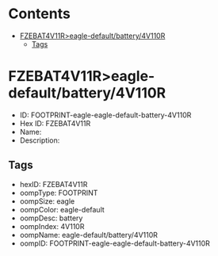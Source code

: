



Contents
========

* [FZEBAT4V11R>eagle-default/battery/4V110R](#fzebat4v11reagle-defaultbattery4v110r)
	* [Tags](#tags)

# FZEBAT4V11R>eagle-default/battery/4V110R

- ID: FOOTPRINT-eagle-eagle-default-battery-4V110R
- Hex ID: FZEBAT4V11R
- Name: 
- Description: 

## Tags

- hexID: FZEBAT4V11R
- oompType: FOOTPRINT
- oompSize: eagle
- oompColor: eagle-default
- oompDesc: battery
- oompIndex: 4V110R
- oompName: eagle-default/battery/4V110R
- oompID: FOOTPRINT-eagle-eagle-default-battery-4V110R
